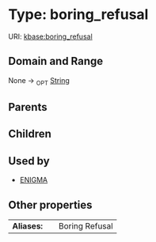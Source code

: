 
# Type: boring_refusal




URI: [kbase:boring_refusal](http://kbase.us/boring_refusal)


## Domain and Range

None ->  <sub>OPT</sub> [String](types/String.md)

## Parents


## Children


## Used by

 * [ENIGMA](ENIGMA.md)

## Other properties

|  |  |  |
| --- | --- | --- |
| **Aliases:** | | Boring Refusal |

